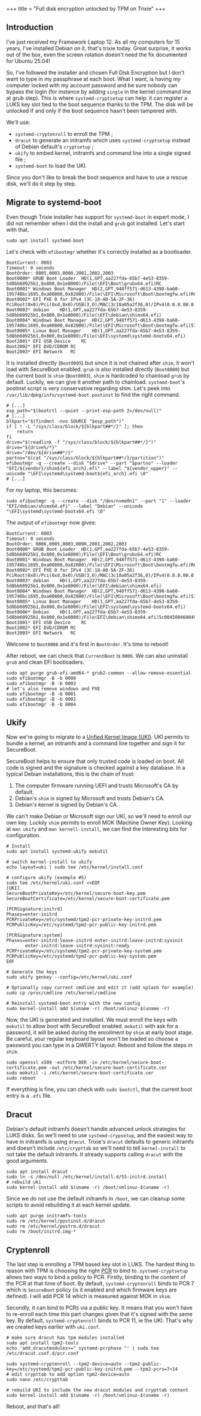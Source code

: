 +++
title = "Full disk encryption unlocked by TPM on Trixie"
+++

## Introduction

I've just received my Framework Laptop 12.
As all my computers for 15 years, I've installed Debian on it, that's trixie today.
Great surprise, it works out of the box, even the screen rotation doesn't need the fix documented for Ubuntu 25.04!

So, I've followed the installer and chosen Full Disk Encryption but I don't want to type in my passphrase at each boot.
What I want, is having my computer locked with my account password and be sure nobody can bypass the login (for instance by adding `single` in the kernel command line at grub step).
This is where `systemd-cryptsetup` can help: it can register a LUKS key slot tied to the boot sequence thanks to the TPM. The disk will be unlocked if and only if the boot sequence hasn't been tampered with.

We'll use:
* `systemd-cryptenroll` to enroll the TPM ;
* `dracut` to generate an initramfs which uses `systemd-cryptsetup` instead of Debian default's `cryptsetup` ;
* `ukify` to embed  kernel, initramfs and command line into a single signed file ;
* `systemd-boot` to load the UKI.

Since you don't like to break the boot sequence and have to use a rescue disk, we'll do it step by step.

## Migrate to systemd-boot

Even though Trixie installer has support for `systemd-boot` in expert mode, I did not remember when I did the install and `grub` got installed.
Let's start with that.

```shell
sudo apt install systemd-boot
```

Let's check with `efibootmgr` whether it's correctly installed as a bootloader.

```
BootCurrent: 0003
Timeout: 0 seconds
BootOrder: 0005,0003,0000,2001,2002,2003
Boot0000* GRUB Boot Loader	HD(1,GPT,aa227fda-65b7-4e53-8359-5d8bb60925b1,0x800,0x1e8000)/File(\EFI\Boot\grubx64.efi)RC
Boot0001* Windows Boot Manager	HD(2,GPT,948ff571-d613-4398-ba60-195740bc1695,0xa00800,0x82000)/File(\EFI\Microsoft\Boot\bootmgfw.efi)RC
Boot0002* EFI PXE 0 for IPv4 (3C-18-A0-5A-2F-36) 	PciRoot(0x0)/Pci(0xd,0x0)/USB(3,0)/MAC(3c18a05a2f36,0)/IPv4(0.0.0.00.0.0.0,0,0)RC
Boot0003* debian	HD(1,GPT,aa227fda-65b7-4e53-8359-5d8bb60925b1,0x800,0x1e8000)/File(\EFI\debian\shimx64.efi)
Boot0004* Windows Boot Manager	HD(2,GPT,948ff571-d613-4398-ba60-195740bc1695,0xa00800,0x82000)/File(\EFI\Microsoft\Boot\bootmgfw.efi)57494e444f5753000100000088000000780000004200430044004f0042004a004500430054003d007b00390064006500610038003600320063002d0035006300640064002d0034006500370030002d0061006300630031002d006600330032006200330034003400640034003700390035007d00000000000100000010000000040000007fff0400
Boot0005* Linux Boot Manager	HD(1,GPT,aa227fda-65b7-4e53-8359-5d8bb60925b1,0x800,0x1e8000)/File(\EFI\systemd\systemd-bootx64.efi)
Boot2001* EFI USB Device	RC
Boot2002* EFI DVD/CDROM	RC
Boot2003* EFI Network	RC
```

It is installed directly (`Boot0005`) but since it is not chained after `shim`, it won't load with SecureBoot enabled.
`grub` is also installed directly (`Boot0000`) but the current boot is `shim` (`Boot0003`), `shim` is hardcoded to chainload `grub` by default. Luckily, we can give it another path to chainload.
`systemd-boot`'s postinst script is very conservative regarding shim. Let's peek into `/var/lib/dpkg/info/systemd-boot.postinst` to find the right command.

```
# [...]
esp_path="$(bootctl --quiet --print-esp-path 2>/dev/null)"
# [...]
blkpart="$(findmnt -nvo SOURCE "$esp_path")"
if [ ! -L "/sys/class/block/${blkpart##*/}" ]; then
    return
fi
drive="$(readlink -f "/sys/class/block/${blkpart##*/}")"
drive="${drive%/*}"
drive="/dev/${drive##*/}"
partno="$(cat "/sys/class/block/${blkpart##*/}/partition")"
efibootmgr -q --create --disk "$drive" --part "$partno" --loader "EFI/${vendor}/shim${efi_arch}.efi" --label "${vendor_upper}" --unicode "\EFI\systemd\systemd-boot${efi_arch}.efi \0"
# [...]
```

For my laptop, this becomes:

```
sudo efibootmgr -q --create --disk "/dev/nvme0n1" --part "1" --loader "EFI/debian/shimx64.efi" --label "Debian" --unicode "\EFI\systemd\systemd-bootx64.efi \0"
```

The output of `efibootmgr` now gives:
```
BootCurrent: 0003
Timeout: 0 seconds
BootOrder: 0006,0005,0003,0000,2001,2002,2003
Boot0000* GRUB Boot Loader	HD(1,GPT,aa227fda-65b7-4e53-8359-5d8bb60925b1,0x800,0x1e8000)/File(\EFI\Boot\grubx64.efi)RC
Boot0001* Windows Boot Manager	HD(2,GPT,948ff571-d613-4398-ba60-195740bc1695,0xa00800,0x82000)/File(\EFI\Microsoft\Boot\bootmgfw.efi)RC
Boot0002* EFI PXE 0 for IPv4 (3C-18-A0-5A-2F-36) 	PciRoot(0x0)/Pci(0xd,0x0)/USB(3,0)/MAC(3c18a05a2f36,0)/IPv4(0.0.0.00.0.0.0,0,0)RC
Boot0003* debian	HD(1,GPT,aa227fda-65b7-4e53-8359-5d8bb60925b1,0x800,0x1e8000)/File(\EFI\debian\shimx64.efi)
Boot0004* Windows Boot Manager	HD(2,GPT,948ff571-d613-4398-ba60-195740bc1695,0xa00800,0x82000)/File(\EFI\Microsoft\Boot\bootmgfw.efi)57494e444f5753000100000088000000780000004200430044004f0042004a004500430054003d007b00390064006500610038003600320063002d0035006300640064002d0034006500370030002d0061006300630031002d006600330032006200330034003400640034003700390035007d00000000000100000010000000040000007fff0400
Boot0005* Linux Boot Manager	HD(1,GPT,aa227fda-65b7-4e53-8359-5d8bb60925b1,0x800,0x1e8000)/File(\EFI\systemd\systemd-bootx64.efi)
Boot0006* Debian	HD(1,GPT,aa227fda-65b7-4e53-8359-5d8bb60925b1,0x800,0x1e8000)/File(EFI\debian\shimx64.efi)5c004500460049005c00730079007300740065006d0064005c00730079007300740065006d0064002d0062006f006f0074007800360034002e0065006600690020005c003000
Boot2001* EFI USB Device	RC
Boot2002* EFI DVD/CDROM	RC
Boot2003* EFI Network	RC
```

Welcome to `Boot0006` and it's first in `BootOrder`. It's time to reboot!

After reboot, we can check that `CurrentBoot` is `0006`. We can also uninstall `grub` and clean EFI bootloaders.

```
sudo apt purge grub-efi-amd64-* grub2-common --allow-remove-essential
sudo efibootmgr -B -b 0000
sudo efibootmgr -B -b 0003
# let's also remove windows and PXE
sudo efibootmgr -B -b 0001
sudo efibootmgr -B -b 0002
sudo efibootmgr -B -b 0004
```

## Ukify

Now we're going to migrate to a [Unfied Kernel Image (UKI)](https://uapi-group.org/specifications/specs/unified_kernel_image/).
UKI permits to bundle a kernel, an initramfs and a command line together and sign it for SecureBoot.

SecureBoot helps to ensure that only trusted code is loaded on boot. All code is signed and the signature is checked against a key database.
In a typical Debian installations, this is the chain of trust:

1. The computer firmware running UEFI and trusts Microsoft's CA by default.
2. Debian's `shim` is signed by Microsoft and trusts Debian's CA.
3. Debian's kernel is signed by Debian's CA.

We can't make Debian or Microsoft sign our UKI, so we'll need to enroll our own key. Luckily `shim` permits to enroll MOK (Machine Owner Key).
Looking at `man ukify` and `man kernell-install`, we can find the interesting bits for configuration.

```
# Install
sudo apt install systemd-ukify mokutil

# switch kernel-install to ukify
echo layout=uki | sudo tee /etc/kernel/install.conf

# configure ukify (exemple #5)
sudo tee /etc/kernel/uki.conf <<EOF
[UKI]
SecureBootPrivateKey=/etc/kernel/secure-boot-key.pem
SecureBootCertificate=/etc/kernel/secure-boot-certificate.pem

[PCRSignature:initrd]
Phases=enter-initrd
PCRPrivateKey=/etc/systemd/tpm2-pcr-private-key-initrd.pem
PCRPublicKey=/etc/systemd/tpm2-pcr-public-key-initrd.pem

[PCRSignature:system]
Phases=enter-initrd:leave-initrd enter-initrd:leave-initrd:sysinit
       enter-initrd:leave-initrd:sysinit:ready
PCRPrivateKey=/etc/systemd/tpm2-pcr-private-key-system.pem
PCRPublicKey=/etc/systemd/tpm2-pcr-public-key-system.pem
EOF

# Generate the keys
sudo ukify genkey --config=/etc/kernel/uki.conf

# Optionally copy current cmdline and edit it (add splash for example)
sudo cp /proc/cmdline /etc/kernel/cmdline

# Reinstall systemd-boot entry with the new config
sudo kernel-install add $(uname -r) /boot/vmlinuz-$(uname -r)
```

Now, the UKI is generated and installed. We must enroll the keys with `mokutil` to allow boot with SecureBoot enabled.
`mokutil` with ask for a password, it will be asked during the enrollment by `shim` at early boot stage.
Be careful, your regular keyboard layout won't be loaded so choose a password you can type in a QWERTY layout.
Reboot and follow the steps in `shim`.

```
sudo openssl x509 -outform DER -in /etc/kernel/secure-boot-certificate.pem -out /etc/kernel/secure-boot-certificate.cer
sudo mokutil -i /etc/kernel/secure-boot-certificate.cer
sudo reboot
```

If everything is fine, you can check with `sudo bootctl`, that the current boot entry is a `.efi` file.

## Dracut

Debian's default initramfs doesn't handle advanced unlock strategies for LUKS disks.
So we'll need to use `systemd-crypsetup`, and the easiest way to have in initramfs is using `dracut`.
Trixie's `dracut` defaults to generic initramfs and doesn't include `/etc/crypttab` so we'll need to tell `kernel-install` to not take the default initramfs.
It already supports calling `dracut` with the good arguments.

```
sudo apt install dracut
sudo ln -s /dev/null /etc/kernel/install.d/55-initrd.install
# rebuild uki
sudo kernel-install add $(uname -r) /boot/vmlinuz-$(uname -r)
```

Since we do not use the default initramfs in `/boot`, we can cleanup some scripts to avoid rebuilding it at each kernel update.

```
sudo apt purge initramfs-tools
sudo rm /etc/kernel/postinst.d/dracut
sudo rm /etc/kernel/postrm.d/dracut
sudo rm /boot/initrd.img-*
```

## Cryptenroll

The last step is enrolling a TPM based key slot in LUKS.
The hardest thing to reason with TPM is choosing the right [PCR](https://uapi-group.org/specifications/specs/linux_tpm_pcr_registry/) to bind to.
`systemd-cryptsetup` allows two ways to bind a policy to PCR.
Firstly, binding to the content of the PCR at that time of boot. By default, `systemd-cryptenroll` binds to PCR 7 which is `SecureBoot` policy (is it enabled and which firmware keys are defined).
I will add PCR 14 which is measured against MOK in `shim`.

Secondly, it can bind to PCRs via a public key. It means that you won't have to re-enroll each time this part changes given that it's signed with the same key.
By default, `systemd-cryptenroll` binds to PCR 11, ie the UKI. That's why we created keys earlier with `uki.conf`.

```
# make sure dracut has tpm modules installed
sudo apt install tpm2-tools
echo 'add_dracutmodules+=" systemd-pcrphase "' | sudo tee /etc/dracut.conf.d/pcr.conf

sudo systemd-cryptenroll --tpm2-device=auto --tpm2-public-key=/etc/systemd/tpm2-pcr-public-key-initrd.pem --tpm2-pcrs=7+14
# edit crypttab to add option tpm2-device=auto
sudo nano /etc/crypttab

# rebuild UKI to include the new dracut modules and crypttab content
sudo kernel-install add $(uname -r) /boot/vmlinuz-$(uname -r)
```

Reboot, and that's all!
